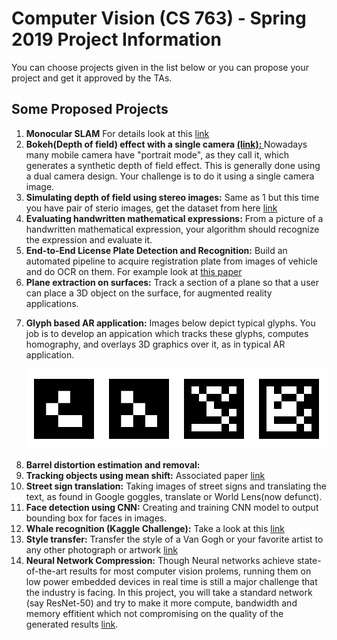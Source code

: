 <h1>Computer Vision (CS 763) - Spring 2019 Project Information</h1>
You can choose projects given in the list below or you can propose your project and get it approved by the TAs.

<!--
<h2>Timeline</h2>
<ul>
  <li>Project Proposal Submission: 19/01/2019
  <li>Proposal Review: 22/01/2019
  <li>Mid Term Review: 09/03/2019
</ul>

<h2>Project Proposal Form</h2>
<a href="https://docs.google.com/forms/d/e/1FAIpQLSfGj--GVldmIWVZFAisMirPZEE6S3a1cEYjTHsiNXm__GPpFg/viewform">Project Proposal Form</a>
-->

<h2>Some Proposed Projects</h2>
<ol>
<li><b>Monocular SLAM</b> For details look at this <a href= "https://www.doc.ic.ac.uk/~ab9515/introductiontomonocular.html"> link </a>
<li><b>Bokeh(Depth of field) effect with a single camera <a href="https://en.wikipedia.org/wiki/Bokeh">(link): </b></a>Nowadays many mobile camera have "portrait mode", as they call it, which generates a synthetic depth of field effect. This is generally done using a dual camera design. Your challenge is to do it using a single camera image.
<li><b>Simulating depth of field using stereo images:</b> Same as 1 but this time you have pair of sterio images, get the dataset from here <a href="http://vision.middlebury.edu/stereo/data/2014/">link</a>
<li><b>Evaluating handwritten mathematical expressions:</b> From a picture of a handwritten mathematical expression, your algorithm should recognize the expression and evaluate it.
<li><b>End-to-End License Plate Detection and Recognition:</b> Build an automated pipeline to acquire registration plate from images of vehicle and do OCR on them. For example look at <a href = "http://openaccess.thecvf.com/content_ECCV_2018/papers/Zhenbo_Xu_Towards_End-to-End_License_ECCV_2018_paper.pdf" >this paper </a>
<li><b>Plane extraction on surfaces:</b> Track a section of a plane so that a user can place a 3D object on the surface, for augmented reality applications.
<li><p><b>Glyph based AR application:</b> Images below depict typical glyphs. You job is to develop an appication which tracks these glyphs, computes homography, and overlays 3D graphics over it, as in typical AR application.</p><p align="center"> <img src="glyphs_sample.png"></p>
<li><b>Barrel distortion estimation and removal:</b> 
<li><b>Tracking objects using mean shift:</b> Associated paper <a href="http://comaniciu.net/Papers/MsTracking.pdf">link</a>
<li><b>Street sign translation:</b> Taking images of street signs and translating the text, as found in Google goggles, translate or World Lens(now defunct).
<li><b>Face detection using CNN:</b> Creating and training CNN model to output bounding box for faces in images.
<li><b>Whale recognition (Kaggle Challenge):</b> Take a look at this <a href="https://www.kaggle.com/c/noaa-right-whale-recognition">link</a>
<li><b>Style transfer:</b> Transfer the style of a Van Gogh or your favorite artist to any other photograph or artwork <a href="http://genekogan.com/images/style-transfer/ml_cubist_expressionist_impressionist.jpg">link</a>
<li><b>Neural Network Compression:</b> Though Neural networks achieve state-of-the-art results for most computer vision prolems, running them on low power embedded devices in real time is still a major challenge that the industry is facing. In this project, you will take a standard network (say ResNet-50) and try to make it more compute, bandwidth and memory effitient which not compromising on the quality of the generated results  <a href="https://arxiv.org/abs/1510.00149">link</a>.

</ol>
